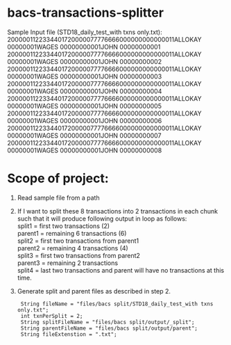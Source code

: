 # bacs-transactions-splitter
Sample Input file (STD18_daily_test_with txns only.txt): <br />
2000001122334401720000077776666000000000000011ALLOKAY   00000001WAGES  00000000001JOHN   00000000001
2000001122334401720000077776666000000000000011ALLOKAY   00000001WAGES  00000000001JOHN   00000000002
2000001122334401720000077776666000000000000011ALLOKAY   00000001WAGES  00000000001JOHN   00000000003
2000001122334401720000077776666000000000000011ALLOKAY   00000001WAGES  00000000001JOHN   00000000004
2000001122334401720000077776666000000000000011ALLOKAY   00000001WAGES  00000000001JOHN   00000000005
2000001122334401720000077776666000000000000011ALLOKAY   00000001WAGES  00000000001JOHN   00000000006
2000001122334401720000077776666000000000000011ALLOKAY   00000001WAGES  00000000001JOHN   00000000007
2000001122334401720000077776666000000000000011ALLOKAY   00000001WAGES  00000000001JOHN   00000000008

# Scope of project:
1. Read sample file from a path
2. If I want to split these 8 transactions into 2 transactions in each chunk such that it will produce following output in loop as follows:<br />
split1 = first two transactions (2) <br />
parent1 = remaining 6 transactions (6) <br />
split2 = first two transactions from parent1<br />
parent2 = remaining 4 transactions (4) <br />
split3 = first two transactions from parent2<br />
parent3 = remaining 2 transactions<br />
split4 = last two transactions and parent will have no transactions at this time. <br />

3. Generate split and parent files as described in step 2.

        String fileName = "files/bacs split/STD18_daily_test_with txns only.txt";
        int txnPerSplit = 2;
        String splitFileName = "files/bacs split/output/_split";
        String parentFileName = "files/bacs split/output/parent";
        String fileExtenstion = ".txt";
